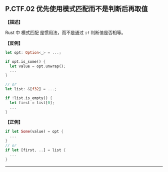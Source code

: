 ## P.CTF.02  优先使用模式匹配而不是判断后再取值

**【描述】**

Rust 中 模式匹配 是惯用法，而不是通过 `if` 判断值是否相等。

**【反例】**

 ```rust
 let opt: Option<_> = ...;
 
 if opt.is_some() {
   let value = opt.unwrap();
   ...
 }
 
 // or
 let list: &[f32] = ...;
 
 if !list.is_empty() {
   let first = list[0];
   ...
 }
 
 ```

**【正例】**

```rust
if let Some(value) = opt {
  ...
}
// or
if let [first, ..] = list {
  ...
}
```
---

